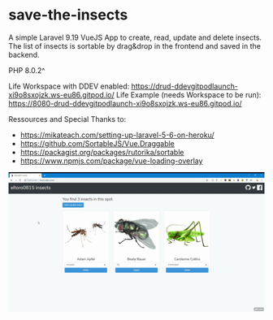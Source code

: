 # save-the-insects
A simple Laravel 9.19 VueJS App to create, read, update and delete insects.
The list of insects is sortable by drag&drop in the frontend and saved in the backend.

PHP 8.0.2^

Life Workspace with DDEV enabled: https://drud-ddevgitpodlaunch-xi9o8sxojzk.ws-eu86.gitpod.io/
Life Example (needs Workspace to be run): https://8080-drud-ddevgitpodlaunch-xi9o8sxojzk.ws-eu86.gitpod.io/

Ressources and Special Thanks to:
* https://mikateach.com/setting-up-laravel-5-6-on-heroku/
* https://github.com/SortableJS/Vue.Draggable
* https://packagist.org/packages/rutorika/sortable
* https://www.npmjs.com/package/vue-loading-overlay

![Screenshot](/screenshot.gif?raw=true "Screenshot")
